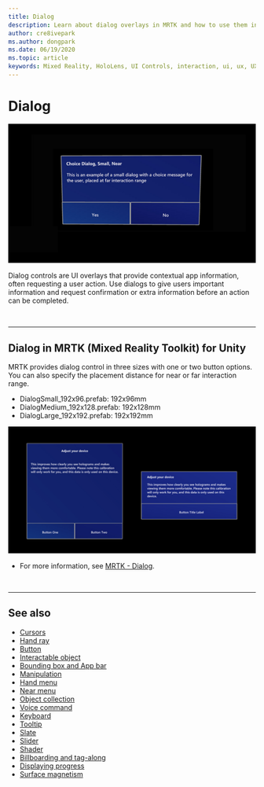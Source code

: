 ```yaml
---
title: Dialog
description: Learn about dialog overlays in MRTK and how to use them in Mixed Reality applications.
author: cre8ivepark
ms.author: dongpark
ms.date: 06/19/2020
ms.topic: article
keywords: Mixed Reality, HoloLens, UI Controls, interaction, ui, ux, UX Design, spatial UI, spatial interaction, 3D UI, 3D UX, mixed reality headset, windows mixed reality headset, virtual reality headset, HoloLens, MRTK, Mixed Reality Toolkit
---
```


# Dialog

![Screenshot of a dialog overlay with yes and no buttons shown on HoloLens](images/MRTK_UX_Dialog.jpg)

Dialog controls are UI overlays that provide contextual app information, often requesting a user action. Use dialogs to give users important information and request confirmation or extra information before an action can be completed.

<br>

---

## Dialog in MRTK (Mixed Reality Toolkit) for Unity
MRTK provides dialog control in three sizes with one or two button options. You can also specify the placement distance for near or far interaction range. 

- DialogSmall_192x96.prefab: 192x96mm
- DialogMedium_192x128.prefab: 192x128mm
- DialogLarge_192x192.prefab: 192x192mm

![Screenshot of different size dialog overlays running on HoloLens](images/MRTK_UX_Dialog_Types.jpg)


* For more information, see [MRTK - Dialog](https://docs.microsoft.com/windows/mixed-reality/mrtk-unity/features/ux-building-blocks/dialog).

<br>

---

## See also

* [Cursors](cursors.md)
* [Hand ray](point-and-commit.md)
* [Button](button.md)
* [Interactable object](interactable-object.md)
* [Bounding box and App bar](app-bar-and-bounding-box.md)
* [Manipulation](direct-manipulation.md)
* [Hand menu](hand-menu.md)
* [Near menu](near-menu.md)
* [Object collection](object-collection.md)
* [Voice command](voice-input.md)
* [Keyboard](keyboard.md)
* [Tooltip](tooltip.md)
* [Slate](slate.md)
* [Slider](slider.md)
* [Shader](shader.md)
* [Billboarding and tag-along](billboarding-and-tag-along.md)
* [Displaying progress](progress.md)
* [Surface magnetism](surface-magnetism.md)
